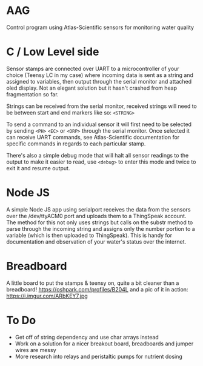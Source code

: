 # AAG
Control program using Atlas-Scientific sensors for monitoring water quality

# C / Low Level side

Sensor stamps are connected over UART to a microcontroller of your choice (Teensy LC in my case) where incoming data is sent as a string and assigned to variables, then output through the serial monitor and attached oled display. Not an elegant solution but it hasn't crashed from heap fragmentation so far.

Strings can be received from the serial monitor, received strings will need to be between start and end markers like so: `<STRING>`

To send a command to an individual sensor it will first need to be selected by sending `<PH>` `<EC>` or `<ORP>` through the serial monitor. Once selected it can receive UART commands, see Atlas-Scientific documentation for specific commands in regards to each particular stamp.

There's also a simple debug mode that will halt all sensor readings to the output to make it easier to read, use `<debug>` to enter this mode and twice to exit it and resume output.

# Node JS

A simple Node JS app using serialport receives the data from the sensors over the /dev/ttyACM0 port and uploads them to a ThingSpeak account. The method for this not only uses strings but calls on the substr method to parse through the incoming string and assigns only the number portion to a variable (which is then uploaded to ThingSpeak). This is handy for documentation and observation of your water's status over the internet.

# Breadboard

A little board to put the stamps & teensy on, quite a bit cleaner than a breadboard! https://oshpark.com/profiles/B204L and a pic of it in action: https://i.imgur.com/ARbKEY7.jpg

# To Do

- Get off of string dependency and use char arrays instead
- Work on a solution for a nicer breakout board, breadboards and jumper wires are messy
- More research into relays and peristaltic pumps for nutrient dosing
